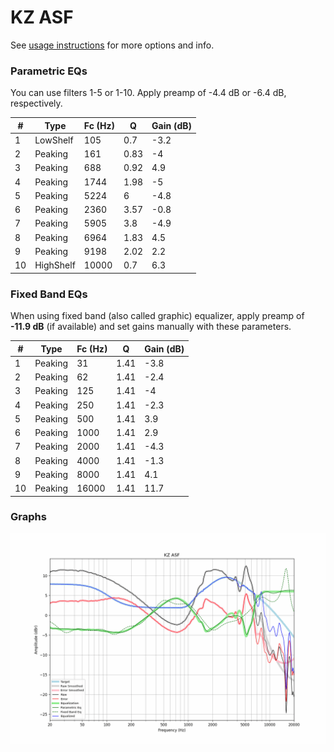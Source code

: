 # KZ ASF
See [usage instructions](https://github.com/jaakkopasanen/AutoEq#usage) for more options and info.

### Parametric EQs
You can use filters 1-5 or 1-10. Apply preamp of -4.4 dB or -6.4 dB, respectively.

|   # | Type      |   Fc (Hz) |    Q |   Gain (dB) |
|-----|-----------|-----------|------|-------------|
|   1 | LowShelf  |       105 | 0.7  |        -3.2 |
|   2 | Peaking   |       161 | 0.83 |        -4   |
|   3 | Peaking   |       688 | 0.92 |         4.9 |
|   4 | Peaking   |      1744 | 1.98 |        -5   |
|   5 | Peaking   |      5224 | 6    |        -4.8 |
|   6 | Peaking   |      2360 | 3.57 |        -0.8 |
|   7 | Peaking   |      5905 | 3.8  |        -4.9 |
|   8 | Peaking   |      6964 | 1.83 |         4.5 |
|   9 | Peaking   |      9198 | 2.02 |         2.2 |
|  10 | HighShelf |     10000 | 0.7  |         6.3 |

### Fixed Band EQs
When using fixed band (also called graphic) equalizer, apply preamp of **-11.9 dB** (if available) and set gains manually with these parameters.

|   # | Type    |   Fc (Hz) |    Q |   Gain (dB) |
|-----|---------|-----------|------|-------------|
|   1 | Peaking |        31 | 1.41 |        -3.8 |
|   2 | Peaking |        62 | 1.41 |        -2.4 |
|   3 | Peaking |       125 | 1.41 |        -4   |
|   4 | Peaking |       250 | 1.41 |        -2.3 |
|   5 | Peaking |       500 | 1.41 |         3.9 |
|   6 | Peaking |      1000 | 1.41 |         2.9 |
|   7 | Peaking |      2000 | 1.41 |        -4.3 |
|   8 | Peaking |      4000 | 1.41 |        -1.3 |
|   9 | Peaking |      8000 | 1.41 |         4.1 |
|  10 | Peaking |     16000 | 1.41 |        11.7 |

### Graphs
![](./KZ%20ASF.png)

